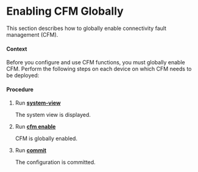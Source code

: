 Enabling CFM Globally
=====================

This section describes how to globally enable connectivity fault management (CFM).

#### Context

Before you configure and use CFM functions, you must globally enable CFM. Perform the following steps on each device on which CFM needs to be deployed:


#### Procedure

1. Run [**system-view**](cmdqueryname=system-view)
   
   
   
   The system view is displayed.
2. Run [**cfm enable**](cmdqueryname=cfm+enable)
   
   
   
   CFM is globally enabled.
3. Run [**commit**](cmdqueryname=commit)
   
   
   
   The configuration is committed.